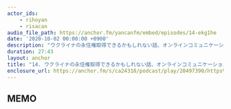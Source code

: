 ```yaml
---
actor_ids:
    - rihoyan
    - risacan
audio_file_path: https://anchor.fm/yancanfm/embed/episodes/14-ekg1he
date: '2020-10-02 00:00:00 +0900'
description: "ウクライナの永住権取得できるかもしれない話、オンラインコミュニケーションスキルの話"
duration: 27:43
layout: anchor
title: "14. ウクライナの永住権取得できるかもしれない話、オンラインコミュニケーションスキルの話"
enclosure_url: https://anchor.fm/s/ca24318/podcast/play/20497390/https%3A%2F%2Fd3ctxlq1ktw2nl.cloudfront.net%2Fstaging%2F2020-9-2%2F114241370-44100-2-0b2663eb14fa5.m4a
---
```


## MEMO
